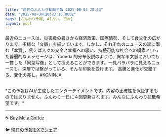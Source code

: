 ```yaml
---
title: "現在のふんわり動向予報 2025-08-04 20:23"
date: "2025-08-04T20:23:15.000Z"
tags: [ふんわり予報, AI占い, 日常]
layout: post
---
```


最近のニュースは、災害級の暑さから経済政策、国際情勢、そして食文化の広がりまで、多様な「文脈」を描いています。しかし、それぞれのニュースの裏に潜む「本質」、例えば人々の安全と幸福への願い、持続可能な社会への模索といった普遍的なメッセージは、Yoneda 的分布仮説のように、異なる文脈においても一貫した「同型写像」として捉えることができます。一見バラバラに見えるニュースも、深層では繋がっている、そんな印象を受けます。  高騰と進化が交錯する、変化の兆し。#KGNINJA

<br>
*この予報はAIが生成したエンターテイメントです。内容の正確性を保証するものではありません。ふんわり一日に４回更新されます。みんなにふんわり拡散希望です。*

---
☕️ [Buy Me a Coffee](https://www.buymeacoffee.com/kgninja)

🐦 [現在の予報をXでシェア](https://twitter.com/intent/tweet?text=%E7%8F%BE%E5%9C%A8%E3%81%AE%E3%81%B5%E3%82%93%E3%82%8F%E3%82%8A%E4%BA%88%E5%A0%B1%3A%20%E3%80%8C%E6%9C%80%E8%BF%91%E3%81%AE%E3%83%8B%E3%83%A5%E3%83%BC%E3%82%B9%E3%81%AF%E3%80%81%E7%81%BD%E5%AE%B3%E7%B4%9A%E3%81%AE%E6%9A%91%E3%81%95%E3%81%8B%E3%82%89%E7%B5%8C%E6%B8%88%E6%94%BF%E7%AD%96%E3%80%81%E5%9B%BD%E9%9A%9B%E6%83%85%E5%8B%A2%E3%80%81%E3%81%9D%E3%81%97%E3%81%A6%E9%A3%9F%E6%96%87%E5%8C%96%E3%81%AE%E5%BA%83%E3%81%8C%E3%82%8A%E3%81%BE%E3%81%A7%E3%80%81%E5%A4%9A%E6%A7%98%E3%81%AA%E3%80%8C%E6%96%87%E8%84%88%E3%80%8D%E3%82%92%E6%8F%8F%E3%81%84%E3%81%A6%E3%81%84%E3%81%BE%E3%81%99%E3%80%82%E3%80%8D%23KGNINJA%20%E7%B6%9A%E3%81%8D%E3%81%AF%E3%83%96%E3%83%AD%E3%82%B0%E3%81%A7%EF%BC%81%F0%9F%91%87&url=https%3A%2F%2Fkg-ninja.github.io%2FFunwariyoso%2F)
